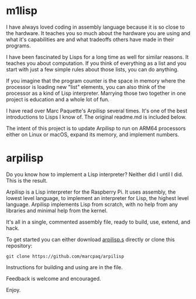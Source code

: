 # m1lisp

I have always loved coding in assembly language because it is so close to the hardware. It teaches you so much about the hardware you are using and what it's capabilities are and what tradeoffs others have made in their programs.

I have been fascinated by Lisps for a long time as well for similar reasons. It teaches you about computation. If you think of everything as a list and you start with just a few simple rules about those lists, you can do anything. 

If you imagine that the program counter is the space in memory where the processor is loading new "list" elements, you can also think of the processor as a kind of Lisp interpreter. Marrying those two together in one project is education and a whole lot of fun.

I have read over Marc Paquette's Arpilisp several times. It's one of the best introductions to Lisps I know of. The original readme.md is included below.

The intent of this project is to update Arpilisp to run on ARM64 processors either on Linux or macOS, expand its memory, and implement numbers.


# arpilisp

Do you know how to implement a Lisp interpreter? Neither did I until I did. This is the result.

Arpilisp is a Lisp interpreter for the Raspberry Pi. It uses assembly, the lowest level language, to implement an interpreter for Lisp, the highest level language.  Arpilisp implements Lisp from scratch, with no help from any libraries and minimal help from the kernel.

It's all in a single, commented assembly file, ready to build, use, extend, and hack.

To get started you can either download [arpilisp.s](https://raw.githubusercontent.com/marcpaq/arpilisp/master/arpilisp.s) directly or clone this repository:

`git clone https://github.com/marcpaq/arpilisp`

Instructions for building and using are in the file.

Feedback is welcome and encouraged.

Enjoy.
